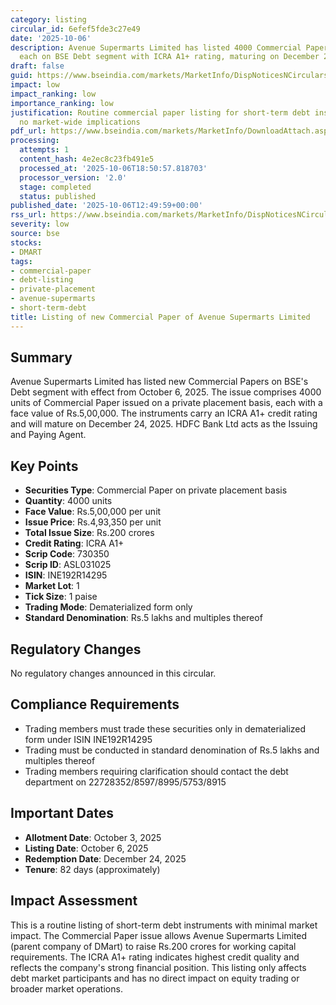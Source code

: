 ```yaml
---
category: listing
circular_id: 6efef5fde3c27e49
date: '2025-10-06'
description: Avenue Supermarts Limited has listed 4000 Commercial Papers of Rs.5,00,000
  each on BSE Debt segment with ICRA A1+ rating, maturing on December 24, 2025.
draft: false
guid: https://www.bseindia.com/markets/MarketInfo/DispNoticesNCirculars.aspx?Noticeid={F10B78C7-3978-451E-ACC2-5F302C1D430D}&noticeno=20251006-39&dt=10/06/2025&icount=39&totcount=69&flag=0
impact: low
impact_ranking: low
importance_ranking: low
justification: Routine commercial paper listing for short-term debt instrument with
  no market-wide implications
pdf_url: https://www.bseindia.com/markets/MarketInfo/DownloadAttach.aspx?id=20251006-39&attachedId=
processing:
  attempts: 1
  content_hash: 4e2ec8c23fb491e5
  processed_at: '2025-10-06T18:50:57.818703'
  processor_version: '2.0'
  stage: completed
  status: published
published_date: '2025-10-06T12:49:59+00:00'
rss_url: https://www.bseindia.com/markets/MarketInfo/DispNoticesNCirculars.aspx?Noticeid={F10B78C7-3978-451E-ACC2-5F302C1D430D}&noticeno=20251006-39&dt=10/06/2025&icount=39&totcount=69&flag=0
severity: low
source: bse
stocks:
- DMART
tags:
- commercial-paper
- debt-listing
- private-placement
- avenue-supermarts
- short-term-debt
title: Listing of new Commercial Paper of Avenue Supermarts Limited
---
```


## Summary

Avenue Supermarts Limited has listed new Commercial Papers on BSE's Debt segment with effect from October 6, 2025. The issue comprises 4000 units of Commercial Paper issued on a private placement basis, each with a face value of Rs.5,00,000. The instruments carry an ICRA A1+ credit rating and will mature on December 24, 2025. HDFC Bank Ltd acts as the Issuing and Paying Agent.

## Key Points

- **Securities Type**: Commercial Paper on private placement basis
- **Quantity**: 4000 units
- **Face Value**: Rs.5,00,000 per unit
- **Issue Price**: Rs.4,93,350 per unit
- **Total Issue Size**: Rs.200 crores
- **Credit Rating**: ICRA A1+
- **Scrip Code**: 730350
- **Scrip ID**: ASL031025
- **ISIN**: INE192R14295
- **Market Lot**: 1
- **Tick Size**: 1 paise
- **Trading Mode**: Dematerialized form only
- **Standard Denomination**: Rs.5 lakhs and multiples thereof

## Regulatory Changes

No regulatory changes announced in this circular.

## Compliance Requirements

- Trading members must trade these securities only in dematerialized form under ISIN INE192R14295
- Trading must be conducted in standard denomination of Rs.5 lakhs and multiples thereof
- Trading members requiring clarification should contact the debt department on 22728352/8597/8995/5753/8915

## Important Dates

- **Allotment Date**: October 3, 2025
- **Listing Date**: October 6, 2025
- **Redemption Date**: December 24, 2025
- **Tenure**: 82 days (approximately)

## Impact Assessment

This is a routine listing of short-term debt instruments with minimal market impact. The Commercial Paper issue allows Avenue Supermarts Limited (parent company of DMart) to raise Rs.200 crores for working capital requirements. The ICRA A1+ rating indicates highest credit quality and reflects the company's strong financial position. This listing only affects debt market participants and has no direct impact on equity trading or broader market operations.